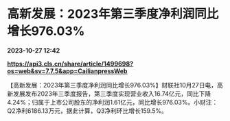 # 高新发展：2023年第三季度净利润同比增长976.03%

**2023-10-27 12:42**

**https://api3.cls.cn/share/article/1499698?os=web&sv=7.7.5&app=CailianpressWeb**

【高新发展：2023年第三季度净利润同比增长976.03%】财联社10月27日电，高新发展发布2023年三季度报告，第三季度实现营业收入16.74亿元，同比下降4.24%；归属于上市公司股东的净利润1.61亿元，同比增长976.03%。小财注：Q2净利6186.13万元，据此计算，Q3净利环比增长159.5%。